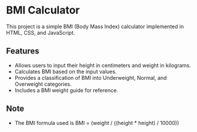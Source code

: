 # BMI Calculator

This project is a simple BMI (Body Mass Index) calculator implemented in HTML, CSS, and JavaScript.

## Features

- Allows users to input their height in centimeters and weight in kilograms.
- Calculates BMI based on the input values.
- Provides a classification of BMI into Underweight, Normal, and Overweight categories.
- Includes a BMI weight guide for reference.


## Note

- The BMI formula used is BMI = (weight / ((height * height) / 10000))




